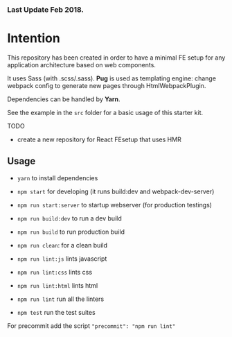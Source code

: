 ### Last Update Feb 2018.

# Intention

This repository has been created in order to have a minimal FE setup for any application architecture based on web components.

It uses Sass (with .scss/.sass).
**Pug** is used as templating engine: change webpack config to generate new pages through HtmlWebpackPlugin.

Dependencies can be handled by **Yarn**.

See the example in the `src` folder for a basic usage of this starter kit.


TODO
- create a new repository for React FEsetup that uses HMR

## Usage
- `yarn` to install dependencies

- `npm start` for developing (it runs build:dev and webpack-dev-server)
- `npm run start:server` to startup webserver (for production testings)

- `npm run build:dev` to run a dev build
- `npm run build` to run production build

- `npm run clean`: for a clean build 

- `npm run lint:js` lints javascript
- `npm run lint:css`  lints css
- `npm run lint:html` lints html
- `npm run lint` run all the linters

- `npm test` run the test suites

For precommit add the script `"precommit": "npm run lint"`

